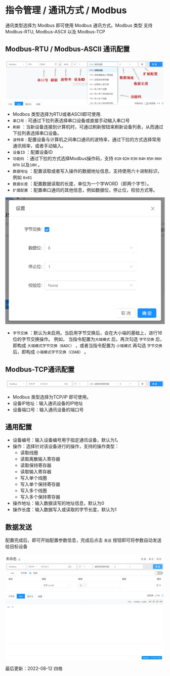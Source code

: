 # 指令管理 / 通讯方式 / Modbus

通讯类型选择为 Modbus 即可使用 Modbus 通讯方式。Modbus 类型 支持 Modbus-RTU, Modbus-ASCII 以及 Modbus-TCP

## Modbus-RTU / Modbus-ASCII 通讯配置

![Bittly Modbus-RTU通讯配置](res/2022081212422001.png)

- Modbos 类型选择为RTU或者ASCII即可使用.
- `串口号` : 可通过下拉列表选择串口设备或直接手动输入串口号
- `刷新` ：当新设备连接到计算机时，可通过刷新按钮来刷新设备列表，从而通过下拉列表选择串口设备。
- `波特率` : 配置设备与计算机之间串口通讯的波特率，通过下拉的方式选择常用通讯频率，或者手动输入。
- `设备ID` ：配置设备ID
- `功能码`  ：通过下拉的方式选择Modbus操作码，支持 `01H` `02H` `03H` `04H` `05H` `06H` `0FH`  以及`10H` 。
- `数据地址` ：配置读取或者写入操作的数据地址信息，支持使用六十进制标识，例如 `0x01`
- `数据长度` ：配置数据读取的长度，单位为一个字WORD（即两个字节）。
- `扩展配置` ：配置串口通讯的其他信息，例如数据位，停止位，校验方式等。

![Bittly Modbus-RTU通讯配置 扩展配置](./res/2022082819292801.png)

- `字节交换`  ：默认为未启用。当启用字节交换后，会在大小端的基础上，进行16位的字节交换操作。 例如， 当指令配置为`大端模式` 后，再次勾选 `字节交换` 后，即构成 `大端模式字节交换（BADC）` ，或者当指令配置为 `小端模式` 再勾选 `字节交换` 后，即构成 `小端模式字节交换（CDAB）` 。



## Modbus-TCP通讯配置

![Bittly Modbus-TCP通讯配置](res/2022082819353601.png)

- Modbus 类型选择为TCP/IP 即可使用。
- 设备IP地址：输入通讯设备的IP地址
- 设备端口号：输入通讯设备的端口号



## 通用配置

- 设备编号：输入设备编号用于指定通讯设备，默认为1。
- 操作：选择针对该设备进行的操作，支持的操作类型：
  -  读取线圈
  - 读取离散输入寄存器
  - 读取保持寄存器
  - 读取输入寄存器
  - 写入单个线圈
  - 写入单个保持寄存器
  - 写入多个线圈
  - 写入多个保持寄存器
- 操作地址：输入数据读写的地址信息，默认为0
- 操作长度：输入数据写入或读取的字节长度，默认为1



## 数据发送

配置完成后，即可开始配置参数信息，完成后点击 `发送` 按钮即可将参数自动发送给目标设备

![Bittly Modbus数据发送](res/20220630091301.png)





最后更新：2022-08-12 四格 

